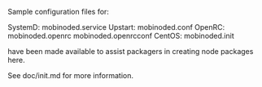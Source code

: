 Sample configuration files for:

SystemD: mobinoded.service
Upstart: mobinoded.conf
OpenRC:  mobinoded.openrc
         mobinoded.openrcconf
CentOS:  mobinoded.init

have been made available to assist packagers in creating node packages here.

See doc/init.md for more information.
